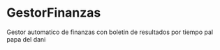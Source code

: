 # GestorFinanzas
Gestor automatico de finanzas con boletin de resultados por tiempo pal papa del dani
